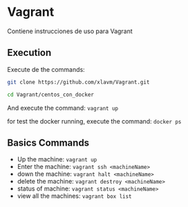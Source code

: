 # Vagrant

Contiene instrucciones de uso para Vagrant

## Execution 

Execute de the commands:

```bash
git clone https://github.com/xlavm/Vagrant.git

cd Vagrant/centos_con_docker
``` 

And execute the command: `vagrant up`

for test the docker running, execute the command: `docker ps`

## Basics Commands

* Up the machine: `vagrant up`
* Enter the machine: `vagrant ssh <machineName>`
* down the machine: `vagrant halt <machineName>`
* delete the machine: `vagrant destroy <machineName>`
* status of machine: `vagrant status <machineName>`
* view all the machines: `vagrant box list`